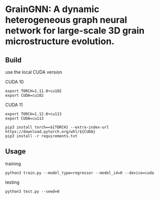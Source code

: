 # GrainGNN: A dynamic heterogeneous graph neural network for large-scale 3D grain microstructure evolution.

## Build
use the local CUDA version

CUDA 10
```
export TORCH=1.11.0+cu102
export CUDA=cu102
```
CUDA 11
```
export TORCH=1.12.0+cu113
export CUDA=cu113
```

```
pip3 install torch==${TORCH} --extra-index-url https://download.pytorch.org/whl/${CUDA}
pip3 install -r requirements.txt
```

## Usage
training
```
python3 train.py --model_type=regressor --model_id=0 --device=cuda
```

testing

```
python3 test.py --seed=0
```

